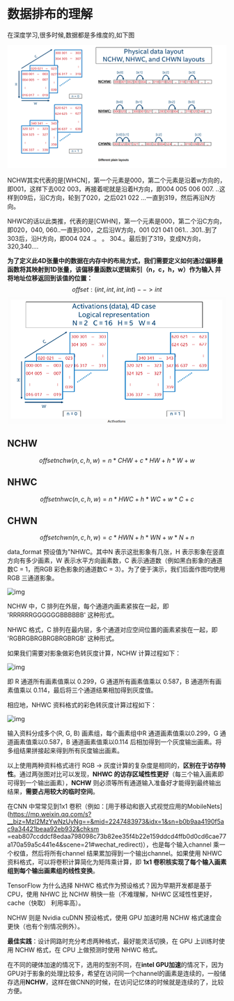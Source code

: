 # 数据排布的理解

在深度学习,很多时候,数据都是多维度的,如下图

![](/images/posts/2020-12-12-数据布局.png)

NCHW其实代表的是[WHCN]，第一个元素是000，第二个元素是沿着w方向的，即001，这样下去002 003，再接着呢就是沿着H方向，即004 005 006 007. ..这样到09后，沿C方向，轮到了020，之后021 022 ...一直到319，然后再沿N方向。

NHWC的话以此类推，代表的是[CWHN]，第一个元素是000，第二个沿C方向，即020，040, 060..一直到300，之后沿W方向，001 021 041 061.. .301..到了303后，沿H方向，即004 024 .。 。 304.。最后到了319，变成N方向，320,340....

**为了定义此4D张量中的数据在内存中的布局方式，我们需要定义如何通过偏移量函数将其映射到1D张量，该偏移量函数以逻辑索引（n，c，h，w）作为输入 并将地址位移返回到该值的位置：**
$$
offset : (int, int, int, int) --> int
$$
![](/images/posts/2020-12-12-数据排布02.png)

## NCHW

$$
offsetnchw(n, c, h, w) = n * CHW + c * HW + h * W + w
$$



## NHWC

$$
offsetnhwc(n, c, h, w) = n * HWC + h * WC + w * C + c
$$



## CHWN

$$
offsetchwn(n, c, h, w) = c * HWN + h * WN + w * N + n
$$



data_format 预设值为"NHWC。其中N 表示这批影象有几张，H 表示影象在竖直方向有多少画素，W 表示水平方向画素数，C 表示通道数（例如黑白影象的通道数C = 1，而RGB 彩色影象的通道数C = 3）。为了便于演示，我们后面作图均使用RGB 三通道影象。

![img](https://img-blog.csdnimg.cn/20181108214227390.png)

NCHW 中，C 排列在外层，每个通道内画素紧挨在一起，即 'RRRRRRGGGGGGBBBBBB' 这种形式。

NHWC 格式，C 排列在最内层，多个通道对应空间位置的画素紧挨在一起，即 'RGBRGBRGBRGBRGBRGB' 这种形式。

如果我们需要对影象做彩色转灰度计算，NCHW 计算过程如下：

![img](https://img-blog.csdnimg.cn/20181108214351573.png?x-oss-process=image/watermark,type_ZmFuZ3poZW5naGVpdGk,shadow_10,text_aHR0cHM6Ly9ibG9nLmNzZG4ubmV0L3dlaXhpbl80MTg0NzExNQ==,size_16,color_FFFFFF,t_70)

即 R 通道所有画素值乘以 0.299，G 通道所有画素值乘以 0.587，B 通道所有画素值乘以 0.114，最后将三个通道结果相加得到灰度值。

相应地，NHWC 资料格式的彩色转灰度计算过程如下：

![img](https://img-blog.csdnimg.cn/20181108214443767.png?x-oss-process=image/watermark,type_ZmFuZ3poZW5naGVpdGk,shadow_10,text_aHR0cHM6Ly9ibG9nLmNzZG4ubmV0L3dlaXhpbl80MTg0NzExNQ==,size_16,color_FFFFFF,t_70)

输入资料分成多个(R, G, B) 画素组，每个画素组中R 通道画素值乘以0.299，G 通道画素值乘以0.587，B 通道画素值乘以0.114 后相加得到一个灰度输出画素。将多组结果拼接起来得到所有灰度输出画素。

 

以上使用两种资料格式进行 RGB -> 灰度计算的复杂度是相同的，**区别在于访存特性**。通过两张图对比可以发现，**NHWC 的访存区域性性更好**（每三个输入画素即可得到一个输出画素），**NCHW** 则必须等所有通道输入准备好才能得到最终输出结果，**需要占用较大的临时空间**。

在CNN 中常常见到1x1 卷积（例如：[用于移动和嵌入式视觉应用的MobileNets](https://mp.weixin.qq.com/s?__biz=MzI2MzYwNzUyNg==&mid=2247483973&idx=1&sn=b0b9aa4190f5ac9a34421beaa92eb932&chksm =eab807ccddcf8edaa798098c73b82ee35f4b22e159ddcd4ffb0d0cd6cae77a170a59a5c441e4&scene=21#wechat_redirect)），也是每个输入channel 乘一个权值，然后将所有channel 结果累加得到一个输出channel。如果使用 NHWC 资料格式，可以将卷积计算简化为矩阵乘计算，即 **1x1 卷积核实现了每个输入画素组到每个输出画素组的线性变换**。

 

TensorFlow 为什么选择 NHWC 格式作为预设格式？因为早期开发都是基于 CPU，使用 NHWC 比 NCHW 稍快一些（不难理解，NHWC 区域性性更好，cache（快取） 利用率高）。

NCHW 则是 Nvidia cuDNN 预设格式，使用 GPU 加速时用 NCHW 格式速度会更快（也有个别情况例外）。

 

**最佳实践**：设计网路时充分考虑两种格式，最好能灵活切换，在 GPU 上训练时使用 NCHW 格式，在 CPU 上做预测时使用 NHWC 格式。

在不同的硬体加速的情况下，选用的型别不同，在**intel GPU加速**的情况下，因为GPU对于影象的处理比较多，希望在访问同一个channel的画素是连续的，一般储存选用**NCHW**，这样在做CNN的时候，在访问记忆体的时候就是连续的了，比较方便。